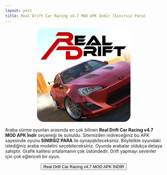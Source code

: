 ```yaml
---
layout: post
title: Real Drift Car Racing v4.7 MOD APK İndir (Sınırsız Para)
---
```


<center>
<img src="/images/realdrift.png" alt="Real Drift Car Racing" width="300px"/>
</center>
<p>Araba sürme oyunları arasında en çok bilinen <strong>Real Drift Car Racing v4.7 MOD APK İndir</strong> seçeneği ile sunuldu. Sitemizden indireceğiniz bu APK sayesinde oyunu <strong>SINIRSIZ PARA</strong> ile oynayabileceksiniz. Böylelikle oyundaki istediğiniz araba modelini seçebileceksiniz. Oyunda arabalar oldukça detaya sahiptir. Grafik kalitesi ortalamanın çok üstündedir. Drift yapmayı sevenler için çok eğlenceli bir oyun.
</p>

<center>
<a href="https://cloud.mail.ru/public/MyN6/5UBdCc1Pp" target="_blank" rel="nofollow"><button class="button3">Real Drift Car Racing v4.7 MOD APK İNDİR</button></a>
</center>
